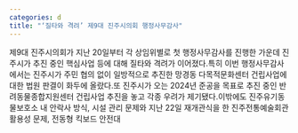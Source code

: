 ```yaml
---
categories: d
title: "‘질타와 격려’ 제9대 진주시의회 행정사무감사"
---
```

제9대 진주시의회가 지난 20일부터 각 상임위별로 첫 행정사무감사를 진행한 가운데 진주시가 추진 중인 핵심사업 등에 대해 질타와 격려가 이어졌다.특히 이번 행정사무감사에서는 진주시가 주민 협의 없이 일방적으로 추진한 망경동 다목적문화센터 건립사업에 대한 법원 판결이 화두에 올랐다.또 진주시가 오는 2024년 준공을 목표로 추진 중인 반려동물종합지원센터 건립사업 추진을 놓고 각종 우려가 제기됐다.이밖에도 진주유기동물보호소 내 안락사 방식, 시설 관리 문제와 지난 22일 재개관식을 한 진주전통예술회관 활용성 문제, 전동형 킥보드 안전대